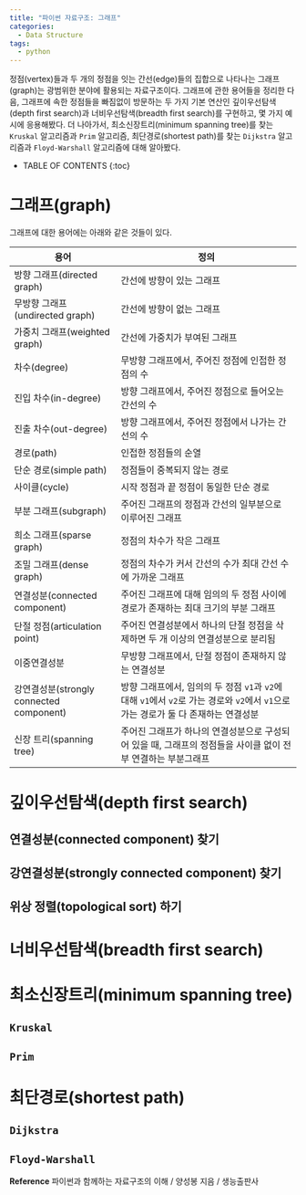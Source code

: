 ```yaml
---
title: "파이썬 자료구조: 그래프"
categories:
  - Data Structure
tags:
  - python
---
```


정점(vertex)들과 두 개의 정점을 잇는 간선(edge)들의 집합으로 나타나는 그래프(graph)는 광범위한 분야에 활용되는 자료구조이다. 그래프에 관한 용어들을 정리한 다음, 그래프에 속한 정점들을 빠짐없이 방문하는 두 가지 기본 연산인 깊이우선탐색(depth first search)과 너비우선탐색(breadth first search)를 구현하고, 몇 가지 예시에 응용해봤다. 더 나아가서, 최소신장트리(minimum spanning tree)를 찾는 `Kruskal` 알고리즘과 `Prim` 알고리즘, 최단경로(shortest path)를 찾는 `Dijkstra` 알고리즘과 `Floyd-Warshall` 알고리즘에 대해 알아봤다.

- TABLE OF CONTENTS
{:toc}

# 그래프(graph)

그래프에 대한 용어에는 아래와 같은 것들이 있다.  


|용어|정의|
|---|---|
|방향 그래프(directed graph)|간선에 방향이 있는 그래프|
|무방향 그래프(undirected graph)|간선에 방향이 없는 그래프|
|가중치 그래프(weighted graph)|간선에 가중치가 부여된 그래프|
|차수(degree)|무방향 그래프에서, 주어진 정점에 인접한 정점의 수|
|진입 차수(in-degree)|방향 그래프에서, 주어진 정점으로 들어오는 간선의 수|
|진출 차수(out-degree)|방향 그래프에서, 주어진 정점에서 나가는 간선의 수|
|경로(path)|인접한 정점들의 순열|
|단순 경로(simple path)|정점들이 중복되지 않는 경로|
|사이클(cycle)|시작 정점과 끝 정점이 동일한 단순 경로|
|부분 그래프(subgraph)|주어진 그래프의 정점과 간선의 일부분으로 이루어진 그래프|
|희소 그래프(sparse graph)|정점의 차수가 작은 그래프|
|조밀 그래프(dense graph)|정점의 차수가 커서 간선의 수가 최대 간선 수에 가까운 그래프|
|연결성분(connected component)|주어진 그래프에 대해 임의의 두 정점 사이에 경로가 존재하는 최대 크기의 부분 그래프|
|단절 정점(articulation point)|주어진 연결성분에서 하나의 단절 정점을 삭제하면 두 개 이상의 연결성분으로 분리됨|
|이중연결성분|무방향 그래프에서, 단절 정점이 존재하지 않는 연결성분|
|강연결성분(strongly connected component)|방향 그래프에서, 임의의 두 정점 `v1`과 `v2`에 대해 `v1`에서 `v2`로 가는 경로와 `v2`에서 `v1`으로 가는 경로가 둘 다 존재하는 연결성분|
|신장 트리(spanning tree)|주어진 그래프가 하나의 연결성분으로 구성되어 있을 때, 그래프의 정점들을 사이클 없이 전부 연결하는 부분그래프|

# 깊이우선탐색(depth first search)

## 연결성분(connected component) 찾기

## 강연결성분(strongly connected component) 찾기

## 위상 정렬(topological sort) 하기

# 너비우선탐색(breadth first search)

# 최소신장트리(minimum spanning tree)

## `Kruskal`

## `Prim`

# 최단경로(shortest path)

## `Dijkstra`

## `Floyd-Warshall`

**Reference** 파이썬과 함께하는 자료구조의 이해 / 양성봉 지음 / 생능출판사
